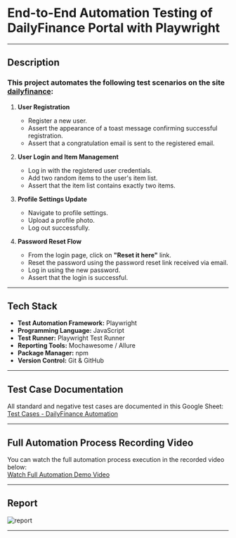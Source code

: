 # End-to-End Automation Testing of DailyFinance Portal with Playwright

---

## Description

### This project automates the following test scenarios on the site [dailyfinance](https://dailyfinance.roadtocareer.net/):

1. **User Registration**  
   - Register a new user.  
   - Assert the appearance of a toast message confirming successful registration.  
   - Assert that a congratulation email is sent to the registered email.

2. **User Login and Item Management**  
   - Log in with the registered user credentials.  
   - Add two random items to the user's item list.  
   - Assert that the item list contains exactly two items.

3. **Profile Settings Update**  
   - Navigate to profile settings.  
   - Upload a profile photo.  
   - Log out successfully.

4. **Password Reset Flow**  
   - From the login page, click on **"Reset it here"** link.  
   - Reset the password using the password reset link received via email.  
   - Log in using the new password.  
   - Assert that the login is successful.

---
## Tech Stack

- **Test Automation Framework:** Playwright
- **Programming Language:** JavaScript 
- **Test Runner:** Playwright Test Runner
- **Reporting Tools:** Mochawesome / Allure
- **Package Manager:** npm 
- **Version Control:** Git & GitHub
  
---

##  Test Case Documentation

 All standard and negative test cases are documented in this Google Sheet:  
   [Test Cases - DailyFinance Automation]()
   
---

## Full Automation Process Recording Video
You can watch the full automation process execution in the recorded video below:  
[Watch Full Automation Demo Video](https://drive.google.com/file/d/1HUgFEgSCaPg3S_hBrkUbTwszeCrceEhN/view?usp=sharing)

---

## Report 
![report](https://github.com/user-attachments/assets/8bfd8a17-ef4b-4543-b69b-36027ce7bf47)



---
